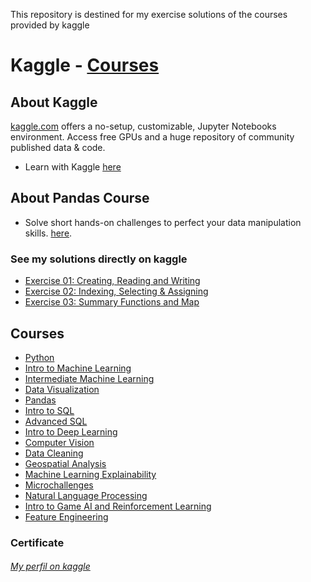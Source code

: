 This repository is destined for my exercise solutions of the courses provided by kaggle 

# Kaggle - [Courses](https://www.kaggle.com/learn/overview "Kaggle - Courses")

## About Kaggle
[kaggle.com](https://www.kaggle.com "Kaggle") offers a no-setup, customizable, Jupyter Notebooks environment. Access free GPUs and a huge repository of community published data & code.
* Learn with Kaggle [here](https://www.kaggle.com/learn/overview "Learn with Kaggle")

## About Pandas Course
* Solve short hands-on challenges to perfect your data manipulation skills. [here](https://www.kaggle.com/learn/pandas "Pandas - Kaggle").

### See my solutions directly on kaggle
* [Exercise 01: Creating, Reading and Writing](https://www.kaggle.com/mylenamariana/pandas-exercise01-creating-reading-and-writing "Exercise 01: Creating, Reading and Writing")
* [Exercise 02: Indexing, Selecting & Assigning](https://www.kaggle.com/mylenamariana/pandas-exercise02-indexing-selecting-assigning "Exercise 02: Indexing, Selecting & Assigning")
* [Exercise 03: Summary Functions and Map](https://www.kaggle.com/mylenamariana/pandas-exercise03-summary-functions-and-maps "Exercise 03: Summary Functions and Map")

## Courses 
* [Python](https://www.kaggle.com/learn/python "Python")
* [Intro to Machine Learning](https://www.kaggle.com/learn/intro-to-machine-learning "Intro to Machine Learning")
* [Intermediate Machine Learning](https://www.kaggle.com/learn/intermediate-machine-learning "Intermediate Machine Learning")
* [Data Visualization](https://www.kaggle.com/learn/data-visualization "Data Visualization")
* [Pandas](https://www.kaggle.com/learn/pandas "Pandas")
* [Intro to SQL](https://www.kaggle.com/learn/intro-to-sql "Intro to SQL")
* [Advanced SQL](https://www.kaggle.com/learn/advanced-sql "Advanced SQL")
* [Intro to Deep Learning](https://www.kaggle.com/learn/intro-to-deep-learning "Intro to Deep Learning")
* [Computer Vision](https://www.kaggle.com/learn/computer-vision "Computer Vision")
* [Data Cleaning](https://www.kaggle.com/learn/data-cleaning "Data Cleaning")
* [Geospatial Analysis](https://www.kaggle.com/learn/geospatial-analysis "Geospatial Analysis")
* [Machine Learning Explainability](https://www.kaggle.com/learn/machine-learning-explainability "Machine Learning Explainability")
* [Microchallenges](https://www.kaggle.com/learn/microchallenges "Microchallenges")
* [Natural Language Processing](https://www.kaggle.com/learn/natural-language-processing "Natural Language Processing")
* [Intro to Game AI and Reinforcement Learning](https://www.kaggle.com/learn/intro-to-game-ai-and-reinforcement-learning "Intro to Game AI and Reinforcement Learning")
* [Feature Engineering](https://www.kaggle.com/learn/feature-engineering "Feature Engineering")

### Certificate 
###### [My perfil on kaggle](https://www.kaggle.com/mylenamariana/code "My perfil on kaggle")


<!-- ![??????????](??????????) -->

